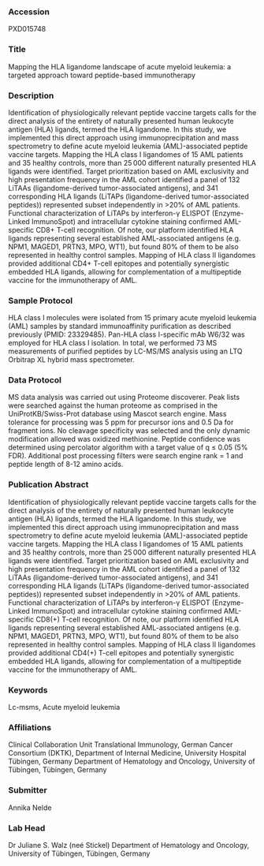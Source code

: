 ### Accession
PXD015748

### Title
Mapping the HLA ligandome landscape of acute myeloid leukemia: a targeted approach toward peptide-based immunotherapy

### Description
Identification of physiologically relevant peptide vaccine targets calls for the direct analysis of the entirety of naturally presented human leukocyte antigen (HLA) ligands, termed the HLA ligandome. In this study, we implemented this direct approach using immunoprecipitation and mass spectrometry to define acute myeloid leukemia (AML)-associated peptide vaccine targets. Mapping the HLA class I ligandomes of 15 AML patients and 35 healthy controls, more than 25 000 different naturally presented HLA ligands were identified. Target prioritization based on AML exclusivity and high presentation frequency in the AML cohort identified a panel of 132 LiTAAs (ligandome-derived tumor-associated antigens), and 341 corresponding HLA ligands (LiTAPs (ligandome-derived tumor-associated peptides)) represented subset independently in >20% of AML patients. Functional characterization of LiTAPs by interferon-γ ELISPOT (Enzyme-Linked ImmunoSpot) and intracellular cytokine staining confirmed AML-specific CD8+ T-cell recognition. Of note, our platform identified HLA ligands representing several established AML-associated antigens (e.g. NPM1, MAGED1, PRTN3, MPO, WT1), but found 80% of them to be also represented in healthy control samples. Mapping of HLA class II ligandomes provided additional CD4+ T-cell epitopes and potentially synergistic embedded HLA ligands, allowing for complementation of a multipeptide vaccine for the immunotherapy of AML.

### Sample Protocol
HLA class I molecules were isolated from 15 primary acute myeloid leukemia (AML) samples by standard immunoaffinity purification as described previously (PMID: 23329485). Pan-HLA class I-specific mAb W6/32 was employed for HLA class I isolation. In total, we performed 73 MS measurements of purified peptides by LC-MS/MS analysis using an LTQ Orbitrap XL hybrid mass spectrometer.

### Data Protocol
MS data analysis was carried out using Proteome discoverer. Peak lists were searched against the human proteome as comprised in the UniProtKB/Swiss-Prot database using Mascot search engine. Mass tolerance for processing was 5 ppm for precursor ions and 0.5 Da for fragment ions. No cleavage specificity was selected and the only dynamic modification allowed was oxidized methionine. Peptide confidence was determined using percolator algorithm with a target value of q ≤ 0.05 (5% FDR). Additional post processing filters were search engine rank = 1 and peptide length of 8-12 amino acids.

### Publication Abstract
Identification of physiologically relevant peptide vaccine targets calls for the direct analysis of the entirety of naturally presented human leukocyte antigen (HLA) ligands, termed the HLA ligandome. In this study, we implemented this direct approach using immunoprecipitation and mass spectrometry to define acute myeloid leukemia (AML)-associated peptide vaccine targets. Mapping the HLA class I ligandomes of 15 AML patients and 35 healthy controls, more than 25&#x2009;000 different naturally presented HLA ligands were identified. Target prioritization based on AML exclusivity and high presentation frequency in the AML cohort identified a panel of 132 LiTAAs (ligandome-derived tumor-associated antigens), and 341 corresponding HLA ligands (LiTAPs (ligandome-derived tumor-associated peptides)) represented subset independently in &gt;20% of AML patients. Functional characterization of LiTAPs by interferon-&#x3b3; ELISPOT (Enzyme-Linked ImmunoSpot) and intracellular cytokine staining confirmed AML-specific CD8(+) T-cell recognition. Of note, our platform identified HLA ligands representing several established AML-associated antigens (e.g. NPM1, MAGED1, PRTN3, MPO, WT1), but found 80% of them to be also represented in healthy control samples. Mapping of HLA class II ligandomes provided additional CD4(+) T-cell epitopes and potentially synergistic embedded HLA ligands, allowing for complementation of a multipeptide vaccine for the immunotherapy of AML.

### Keywords
Lc-msms, Acute myeloid leukemia

### Affiliations
Clinical Collaboration Unit Translational Immunology, German Cancer Consortium (DKTK), Department of Internal Medicine, University Hospital Tübingen, Germany
Department of Hematology and Oncology, University of Tübingen, Tübingen, Germany

### Submitter
Annika Nelde

### Lab Head
Dr Juliane S. Walz (neé Stickel)
Department of Hematology and Oncology, University of Tübingen, Tübingen, Germany


